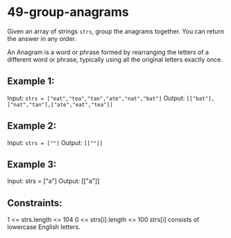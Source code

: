 # 49-group-anagrams

Given an array of strings `strs`, group the anagrams together. You can return the answer in any order.

An Anagram is a word or phrase formed by rearranging the letters of a different word or phrase, typically using all the original letters exactly once.

## Example 1:

Input: `strs = ["eat","tea","tan","ate","nat","bat"]`
Output: `[["bat"],["nat","tan"],["ate","eat","tea"]]`

## Example 2:

Input: `strs = [""]`
Output: `[[""]]`

## Example 3:

Input: strs = ["a"]
Output: [["a"]]
 

## Constraints:

1 <= strs.length <= 104
0 <= strs[i].length <= 100
strs[i] consists of lowercase English letters.